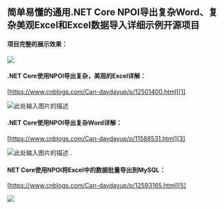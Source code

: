 ## 简单易懂的通用.NET Core NPOI导出复杂Word、复杂美观Excel和Excel数据导入详细示例开源项目

#### 项目完整的展示效果：

![](https://blog-static.cnblogs.com/files/Can-daydayup/complateimage.gif)


#### .NET Core使用NPOI导出复杂，美观的Excel详解：

[https://www.cnblogs.com/Can-daydayup/p/12501400.html][1]

![此处输入图片的描述][2]


#### .NET Core使用NPOI导出复杂Word详解：

[https://www.cnblogs.com/Can-daydayup/p/11588531.html][3]

![此处输入图片的描述][4]
.

#### NET Core使用NPOI将Excel中的数据批量导出到MySQL：

[https://www.cnblogs.com/Can-daydayup/p/12593165.html][5]

![](https://img2020.cnblogs.com/blog/1336199/202009/1336199-20200909010339493-1716062953.gif)


  [1]: https://www.cnblogs.com/Can-daydayup/p/12501400.html
  [2]: https://img2020.cnblogs.com/blog/1336199/202003/1336199-20200329180010645-732738529.png
  [3]: https://www.cnblogs.com/Can-daydayup/p/11588531.html
  [4]: https://img2020.cnblogs.com/blog/1336199/202003/1336199-20200325024705731-1848326173.png
  [5]: https://www.cnblogs.com/Can-daydayup/p/12593165.html
